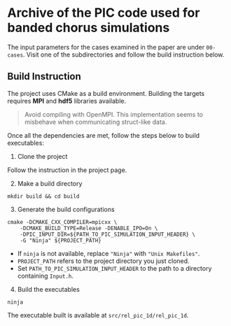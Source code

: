 # Archive of the PIC code used for banded chorus simulations

The input parameters for the cases examined in the paper are under `00-cases`.
Visit one of the subdirectories and follow the build instruction below.

## Build Instruction

The project uses CMake as a build environment. Building the targets requires **MPI** and **hdf5** libraries available.

> Avoid compiling with OpenMPI. This implementation seems to misbehave when communicating struct-like data.

Once all the dependencies are met, follow the steps below to build executables:

1. Clone the project

Follow the instruction in the project page.

2. Make a build directory

```shell
mkdir build && cd build
```

3. Generate the build configurations

```shell
cmake -DCMAKE_CXX_COMPILER=mpicxx \
    -DCMAKE_BUILD_TYPE=Release -DENABLE_IPO=On \
    -DPIC_INPUT_DIR=${PATH_TO_PIC_SIMULATION_INPUT_HEADER} \
    -G "Ninja" ${PROJECT_PATH}
```

- If `ninja` is not available, replace `"Ninja"` with `"Unix Makefiles"`.
- `PROJECT_PATH` refers to the project directory you just cloned.
- Set `PATH_TO_PIC_SIMULATION_INPUT_HEADER` to the path to a directory containing `Input.h`.

4. Build the executables

```shell
ninja
```

The executable built is available at `src/rel_pic_1d/rel_pic_1d`.
